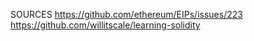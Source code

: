 SOURCES
https://github.com/ethereum/EIPs/issues/223
https://github.com/willitscale/learning-solidity
